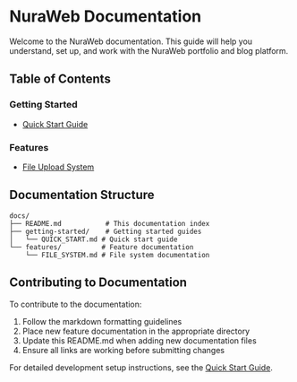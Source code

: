 # NuraWeb Documentation

Welcome to the NuraWeb documentation. This guide will help you understand, set up, and work with the NuraWeb portfolio and blog platform.

## Table of Contents

### Getting Started
- [Quick Start Guide](./getting-started/QUICK_START.md)

### Features
- [File Upload System](./features/FILE_SYSTEM.md)

## Documentation Structure

```
docs/
├── README.md           # This documentation index
├── getting-started/    # Getting started guides
│   └── QUICK_START.md # Quick start guide
└── features/          # Feature documentation
    └── FILE_SYSTEM.md # File system documentation
```

## Contributing to Documentation

To contribute to the documentation:

1. Follow the markdown formatting guidelines
2. Place new feature documentation in the appropriate directory
3. Update this README.md when adding new documentation files
4. Ensure all links are working before submitting changes

For detailed development setup instructions, see the [Quick Start Guide](./getting-started/QUICK_START.md).
